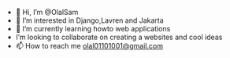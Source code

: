 - 👋 Hi, I’m @OlalSam
- 👀 I’m interested in Django,Lavren and Jakarta
- 🌱 I’m currently learning howto web applications
- I’m looking to collaborate on creating a websites and cool ideas
- 📫 How to reach me olal01101001@gmail.com

<!---
OlalSam/OlalSam is a ✨ special ✨ repository because its `README.md` (this file) appears on your GitHub profile.
You can click the Preview link to take a look at your changes.
--->
